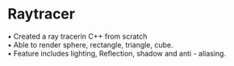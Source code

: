 # Raytracer

• Created a ray tracerin C++ from scratch<br/>
• Able to render sphere, rectangle, triangle, cube.<br/>
• Feature includes lighting, Reflection, shadow and anti - aliasing.
